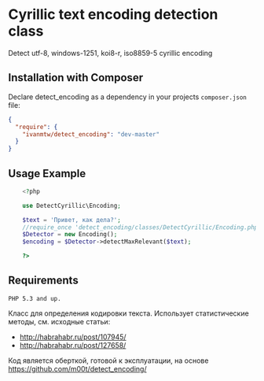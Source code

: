 Cyrillic text encoding detection class
==============


Detect utf-8, windows-1251, koi8-r, iso8859-5 cyrillic encoding


Installation with Composer
-------------

Declare detect_encoding as a dependency in your projects `composer.json` file:

``` json
{
  "require": {
    "ivanmtw/detect_encoding": "dev-master"
  }
}
```

Usage Example
-------------

```php
    <?php

    use DetectCyrillic\Encoding;

    $text = 'Привет, как дела?';
    //require_once 'detect_encoding/classes/DetectCyrillic/Encoding.php';
    $Detector = new Encoding();
    $encoding = $Detector->detectMaxRelevant($text);

    ?>
```

Requirements
--------------
    PHP 5.3 and up.

Класс для определения кодировки текста. Использует статистические методы, см. исходные статьи:

- http://habrahabr.ru/post/107945/
- http://habrahabr.ru/post/127658/


Код является оберткой, готовой к эксплуатации, на основе https://github.com/m00t/detect_encoding/
